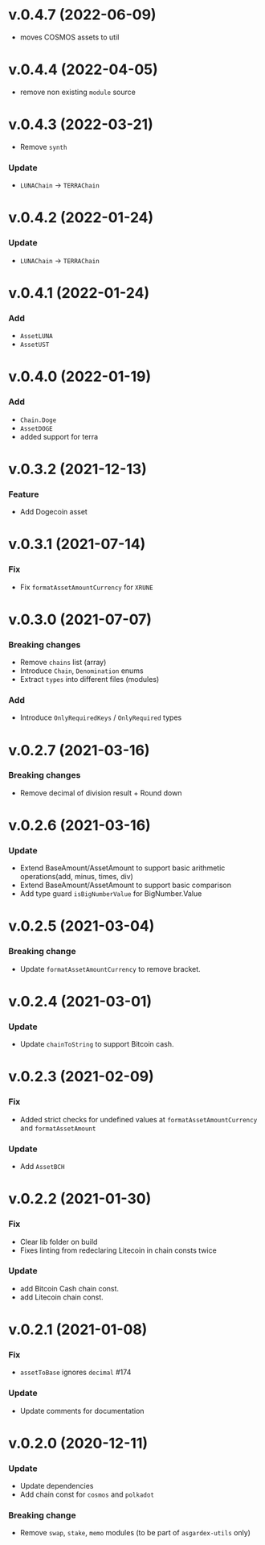 # v.0.4.7 (2022-06-09)

- moves COSMOS assets to util

# v.0.4.4 (2022-04-05)

- remove non existing `module` source

# v.0.4.3 (2022-03-21)

- Remove `synth`

### Update

- `LUNAChain` -> `TERRAChain`

# v.0.4.2 (2022-01-24)

### Update

- `LUNAChain` -> `TERRAChain`

# v.0.4.1 (2022-01-24)

### Add

- `AssetLUNA`
- `AssetUST`

# v.0.4.0 (2022-01-19)

### Add

- `Chain.Doge`
- `AssetDOGE`
- added support for terra

# v.0.3.2 (2021-12-13)

### Feature

- Add Dogecoin asset

# v.0.3.1 (2021-07-14)

### Fix

- Fix `formatAssetAmountCurrency` for `XRUNE`

# v.0.3.0 (2021-07-07)

### Breaking changes

- Remove `chains` list (array)
- Introduce `Chain`, `Denomination` enums
- Extract `types` into different files (modules)

### Add

- Introduce `OnlyRequiredKeys` / `OnlyRequired` types

# v.0.2.7 (2021-03-16)

### Breaking changes

- Remove decimal of division result + Round down

# v.0.2.6 (2021-03-16)

### Update

- Extend BaseAmount/AssetAmount to support basic arithmetic operations(add, minus, times, div)
- Extend BaseAmount/AssetAmount to support basic comparison
- Add type guard `isBigNumberValue` for BigNumber.Value

# v.0.2.5 (2021-03-04)

### Breaking change

- Update `formatAssetAmountCurrency` to remove bracket.

# v.0.2.4 (2021-03-01)

### Update

- Update `chainToString` to support Bitcoin cash.

# v.0.2.3 (2021-02-09)

### Fix

- Added strict checks for undefined values at `formatAssetAmountCurrency` and `formatAssetAmount`

### Update

- Add `AssetBCH`

# v.0.2.2 (2021-01-30)

### Fix

- Clear lib folder on build
- Fixes linting from redeclaring Litecoin in chain consts twice

### Update

- add Bitcoin Cash chain const.
- add Litecoin chain const.

# v.0.2.1 (2021-01-08)

### Fix

- `assetToBase` ignores `decimal` #174

### Update

- Update comments for documentation

# v.0.2.0 (2020-12-11)

### Update

- Update dependencies
- Add chain const for `cosmos` and `polkadot`

### Breaking change

- Remove `swap`, `stake`, `memo` modules (to be part of `asgardex-utils` only)
